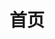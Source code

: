 ---
home: true
layout: BlogHome
icon: house
title: 首页
heroImage: https://theme-hope-assets.vuejs.press/logo.svg
heroText: 茕茕の博客
heroFullScreen: true
tagline: 分享我的学习和生活，希望你能有所收获
---
